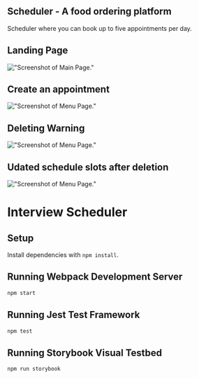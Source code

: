 ## Scheduler - A food ordering platform
Scheduler where you can book up to five appointments per day.

## Landing Page

!["Screenshot of Main Page."]()

## Create an appointment
!["Screenshot of Menu Page."]()

## Deleting Warning
!["Screenshot of Menu Page."]()

## Udated schedule slots after deletion
!["Screenshot of Menu Page."]()





# Interview Scheduler

## Setup

Install dependencies with `npm install`.

## Running Webpack Development Server

```sh
npm start
```

## Running Jest Test Framework

```sh
npm test
```

## Running Storybook Visual Testbed

```sh
npm run storybook
```
